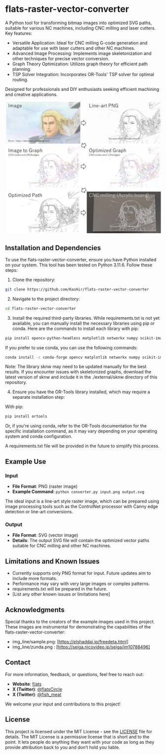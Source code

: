 # flats-raster-vector-converter

A Python tool for transforming bitmap images into optimized SVG paths, suitable for various NC machines, including CNC milling and laser cutters. Key features:

* Versatile Application: Ideal for CNC milling G-code generation and adaptable for use with laser cutters and other NC machines.
* Advanced Image Processing: Implements image skeletonization and other techniques for precise vector conversion.
* Graph Theory Optimization: Utilizes graph theory for efficient path planning.
* TSP Solver Integration: Incorporates OR-Tools' TSP solver for optimal routing.

Designed for professionals and DIY enthusiasts seeking efficient machining and creative applications.

![process_overview](github_docs/imgs/process_overview.png)

## Installation and Dependencies

To use the flats-raster-vector-converter, ensure you have Python installed on your system. This tool has been tested on Python 3.11.6. Follow these steps:

1. Clone the repository:
```bash
git clone https://github.com/KasHir/flats-raster-vector-converter
```

2. Navigate to the project directory:
```bash
cd flats-raster-vector-converter
```

3. Install the required third-party libraries. While requirements.txt is not yet available, you can manually install the necessary libraries using pip or conda. Here are the commands to install each library with pip:
```bash
pip install opencv-python-headless matplotlib networkx numpy scikit-image svgwrite
```

If you prefer to use conda, you can use the following commands:
```bash
conda install -c conda-forge opencv matplotlib networkx numpy scikit-image svgwrite
```

Note: The library sknw may need to be updated manually for the best results. If you encounter issues with skeletonized graphs, download the latest version of sknw and include it in the ./external/sknw directory of this repository.

4. Ensure you have the OR-Tools library installed, which may require a separate installation step:

With pip:
```bash
pip install ortools
```

Or, if you're using conda, refer to the OR-Tools documentation for the specific installation command, as it may vary depending on your operating system and conda configuration.

A requirements.txt file will be provided in the future to simplify this process.


## Example Use

### Input
- **File Format**: PNG (raster image)
- **Example Command**: `python converter.py input.png output.svg`

The ideal input is a line-art style raster image, which can be prepared using image processing tools such as the ControlNet processor with Canny edge detection or line-art conversions.

### Output
- **File Format**: SVG (vector image)
- **Details**: The output SVG file will contain the optimized vector paths suitable for CNC milling and other NC machines.

## Limitations and Known Issues

- Currently supports only PNG format for input. Future updates aim to include more formats.
- Performance may vary with very large images or complex patterns.
- requirements.txt will be prepared in the future.
- [List any other known issues or limitations here]

## Acknowledgments

Special thanks to the creators of the example images used in this project. These images are instrumental for demonstrating the capabilities of the flats-raster-vector-converter:

- img_line/sample.png: [https://elshaddai.jp/freedeta.html]
- img_line/zunda.png : [https://seiga.nicovideo.jp/seiga/im10788496]

## Contact

For more information, feedback, or questions, feel free to reach out:

- **Website**: [f/ats](https://f-l-ats.blogspot.com/)
- **X (Twitter)**: [@flatsCircle](https://twitter.com/flatsCircle)
- **X (Twitter)**: [@fish_meat](https://twitter.com/fish_meat)

We welcome your input and contributions to this project!

## License

This project is licensed under the MIT License - see the [LICENSE](LICENSE) file for details. The MIT License is a permissive license that is short and to the point. It lets people do anything they want with your code as long as they provide attribution back to you and don’t hold you liable.


